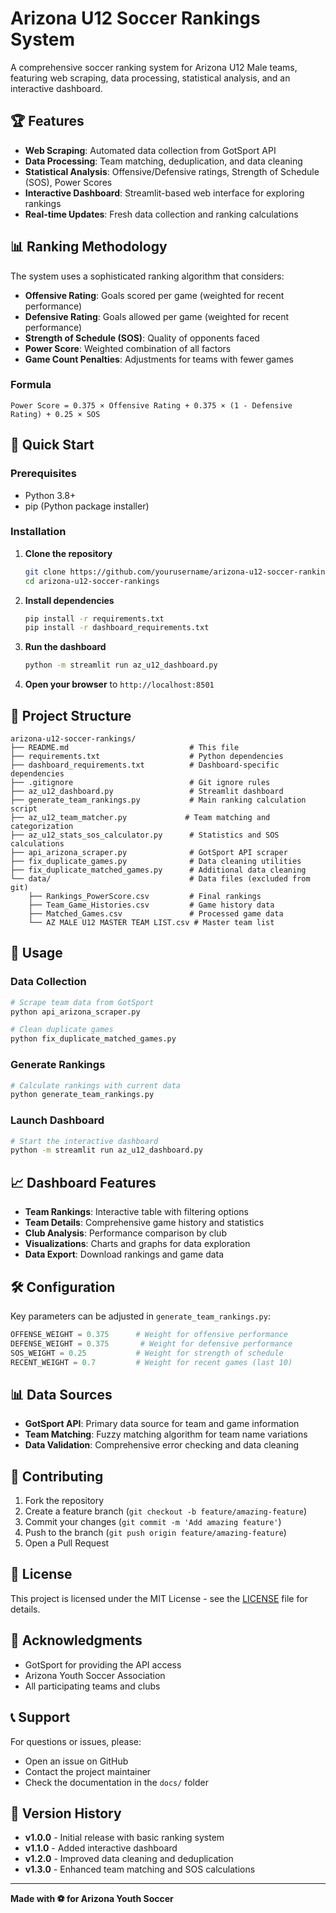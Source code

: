 # Arizona U12 Soccer Rankings System

A comprehensive soccer ranking system for Arizona U12 Male teams, featuring web scraping, data processing, statistical analysis, and an interactive dashboard.

## 🏆 Features

- **Web Scraping**: Automated data collection from GotSport API
- **Data Processing**: Team matching, deduplication, and data cleaning
- **Statistical Analysis**: Offensive/Defensive ratings, Strength of Schedule (SOS), Power Scores
- **Interactive Dashboard**: Streamlit-based web interface for exploring rankings
- **Real-time Updates**: Fresh data collection and ranking calculations

## 📊 Ranking Methodology

The system uses a sophisticated ranking algorithm that considers:

- **Offensive Rating**: Goals scored per game (weighted for recent performance)
- **Defensive Rating**: Goals allowed per game (weighted for recent performance)
- **Strength of Schedule (SOS)**: Quality of opponents faced
- **Power Score**: Weighted combination of all factors
- **Game Count Penalties**: Adjustments for teams with fewer games

### Formula
```
Power Score = 0.375 × Offensive Rating + 0.375 × (1 - Defensive Rating) + 0.25 × SOS
```

## 🚀 Quick Start

### Prerequisites
- Python 3.8+
- pip (Python package installer)

### Installation

1. **Clone the repository**
   ```bash
   git clone https://github.com/yourusername/arizona-u12-soccer-rankings.git
   cd arizona-u12-soccer-rankings
   ```

2. **Install dependencies**
   ```bash
   pip install -r requirements.txt
   pip install -r dashboard_requirements.txt
   ```

3. **Run the dashboard**
   ```bash
   python -m streamlit run az_u12_dashboard.py
   ```

4. **Open your browser** to `http://localhost:8501`

## 📁 Project Structure

```
arizona-u12-soccer-rankings/
├── README.md                           # This file
├── requirements.txt                    # Python dependencies
├── dashboard_requirements.txt          # Dashboard-specific dependencies
├── .gitignore                          # Git ignore rules
├── az_u12_dashboard.py                 # Streamlit dashboard
├── generate_team_rankings.py           # Main ranking calculation script
├── az_u12_team_matcher.py             # Team matching and categorization
├── az_u12_stats_sos_calculator.py      # Statistics and SOS calculations
├── api_arizona_scraper.py              # GotSport API scraper
├── fix_duplicate_games.py              # Data cleaning utilities
├── fix_duplicate_matched_games.py      # Additional data cleaning
└── data/                               # Data files (excluded from git)
    ├── Rankings_PowerScore.csv         # Final rankings
    ├── Team_Game_Histories.csv         # Game history data
    ├── Matched_Games.csv               # Processed game data
    └── AZ MALE U12 MASTER TEAM LIST.csv # Master team list
```

## 🔧 Usage

### Data Collection
```bash
# Scrape team data from GotSport
python api_arizona_scraper.py

# Clean duplicate games
python fix_duplicate_matched_games.py
```

### Generate Rankings
```bash
# Calculate rankings with current data
python generate_team_rankings.py
```

### Launch Dashboard
```bash
# Start the interactive dashboard
python -m streamlit run az_u12_dashboard.py
```

## 📈 Dashboard Features

- **Team Rankings**: Interactive table with filtering options
- **Team Details**: Comprehensive game history and statistics
- **Club Analysis**: Performance comparison by club
- **Visualizations**: Charts and graphs for data exploration
- **Data Export**: Download rankings and game data

## 🛠️ Configuration

Key parameters can be adjusted in `generate_team_rankings.py`:

```python
OFFENSE_WEIGHT = 0.375      # Weight for offensive performance
DEFENSE_WEIGHT = 0.375       # Weight for defensive performance  
SOS_WEIGHT = 0.25           # Weight for strength of schedule
RECENT_WEIGHT = 0.7         # Weight for recent games (last 10)
```

## 📊 Data Sources

- **GotSport API**: Primary data source for team and game information
- **Team Matching**: Fuzzy matching algorithm for team name variations
- **Data Validation**: Comprehensive error checking and data cleaning

## 🤝 Contributing

1. Fork the repository
2. Create a feature branch (`git checkout -b feature/amazing-feature`)
3. Commit your changes (`git commit -m 'Add amazing feature'`)
4. Push to the branch (`git push origin feature/amazing-feature`)
5. Open a Pull Request

## 📝 License

This project is licensed under the MIT License - see the [LICENSE](LICENSE) file for details.

## 🙏 Acknowledgments

- GotSport for providing the API access
- Arizona Youth Soccer Association
- All participating teams and clubs

## 📞 Support

For questions or issues, please:
- Open an issue on GitHub
- Contact the project maintainer
- Check the documentation in the `docs/` folder

## 🔄 Version History

- **v1.0.0** - Initial release with basic ranking system
- **v1.1.0** - Added interactive dashboard
- **v1.2.0** - Improved data cleaning and deduplication
- **v1.3.0** - Enhanced team matching and SOS calculations

---

**Made with ⚽ for Arizona Youth Soccer**